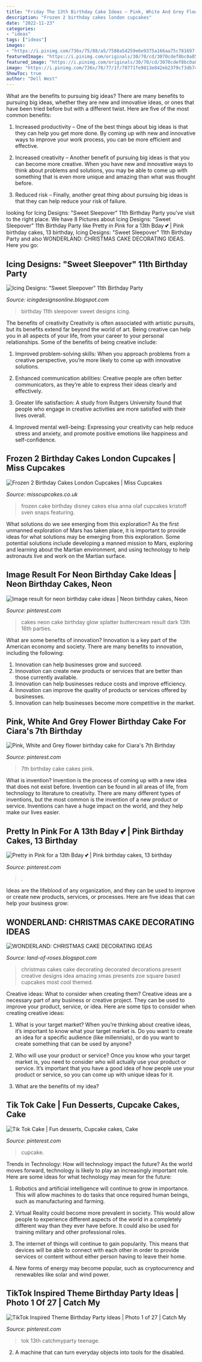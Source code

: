 ```yaml
---
title: "Friday The 13th Birthday Cake Ideas ~ Pink, White And Grey Flower Birthday Cake For Ciara&#039;s 7th Birthday"
description: "Frozen 2 birthday cakes london cupcakes"
date: "2022-11-23"
categories:
- "ideas"
tags: ["ideas"]
images:
- "https://i.pinimg.com/736x/75/88/a5/7588a5d259e6e9375a166aa75c781697--neon-birthday-cakes-splatter-cake.jpg"
featuredImage: "https://i.pinimg.com/originals/30/70/cd/3070cdef8bc0a858110a936c2cd79638.jpg"
featured_image: "https://i.pinimg.com/originals/30/70/cd/3070cdef8bc0a858110a936c2cd79638.jpg"
image: "https://i.pinimg.com/736x/78/77/1f/78771fe9813e842eb2379cf3db74dad0.jpg"
ShowToc: true
author: "Dell West"
---
```



What are the benefits to pursuing big ideas?
There are many benefits to pursuing big ideas, whether they are new and innovative ideas, or ones that have been tried before but with a different twist. Here are five of the most common benefits:
1. Increased productivity – One of the best things about big ideas is that they can help you get more done. By coming up with new and innovative ways to improve your work process, you can be more efficient and effective.

2. Increased creativity – Another benefit of pursuing big ideas is that you can become more creative. When you have new and innovative ways to think about problems and solutions, you may be able to come up with something that is even more unique and amazing than what was thought before.

3. Reduced risk – Finally, another great thing about pursuing big ideas is that they can help reduce your risk of failure.

	

		
looking for Icing Designs: &quot;Sweet Sleepover&quot; 11th Birthday Party you've visit to the right place. We have 8 Pictures about Icing Designs: &quot;Sweet Sleepover&quot; 11th Birthday Party like Pretty in Pink for a 13th Bday 💕 | Pink birthday cakes, 13 birthday, Icing Designs: &quot;Sweet Sleepover&quot; 11th Birthday Party and also WONDERLAND: CHRISTMAS CAKE DECORATING IDEAS. Here you go:
		
    
## Icing Designs: &quot;Sweet Sleepover&quot; 11th Birthday Party

<img loading=lazy src="http://2.bp.blogspot.com/-KiYTVNox5uU/T2JkCOi1OoI/AAAAAAAAII4/yGKMyiS-Bfg/s1600/bellas%2Bparty%2B001%2Bcopy.jpg" onerror="this.onerror=null;this.src='https://tse2.mm.bing.net/th?id=OIP.uEGtlCH4reA3SjPkIcEOMAHaMg&amp;pid=15.1';" alt="Icing Designs: &quot;Sweet Sleepover&quot; 11th Birthday Party">

_Source: icingdesignsonline.blogspot.com_

>birthday 11th sleepover sweet designs icing. 

	

The benefits of creativity
Creativity is often associated with artistic pursuits, but its benefits extend far beyond the world of art. Being creative can help you in all aspects of your life, from your career to your personal relationships.
Some of the benefits of being creative include:

1. Improved problem-solving skills: When you approach problems from a creative perspective, you’re more likely to come up with innovative solutions.

2. Enhanced communication abilities: Creative people are often better communicators, as they’re able to express their ideas clearly and effectively.

3. Greater life satisfaction: A study from Rutgers University found that people who engage in creative activities are more satisfied with their lives overall.

4. Improved mental well-being: Expressing your creativity can help reduce stress and anxiety, and promote positive emotions like happiness and self-confidence.

    
## Frozen 2 Birthday Cakes London Cupcakes | Miss Cupcakes

<img loading=lazy src="http://www.misscupcakes.co.uk/wp-content/uploads/2015/02/Disney-Frozen-birthday-cake.jpg" onerror="this.onerror=null;this.src='https://tse4.mm.bing.net/th?id=OIP.YNDBMh2WoUq4E1TpNEv1WAHaKi&amp;pid=15.1';" alt="Frozen 2 Birthday Cakes London Cupcakes | Miss Cupcakes">

_Source: misscupcakes.co.uk_

>frozen cake birthday disney cakes elsa anna olaf cupcakes kristoff sven snaps featuring. 

	

What solutions do we see emerging from this exploration?
As the first unmanned exploration of Mars has taken place, it is important to provide ideas for what solutions may be emerging from this exploration. Some potential solutions include developing a manned mission to Mars, exploring and learning about the Martian environment, and using technology to help astronauts live and work on the Martian surface.

    
## Image Result For Neon Birthday Cake Ideas | Neon Birthday Cakes, Neon

<img loading=lazy src="https://i.pinimg.com/736x/75/88/a5/7588a5d259e6e9375a166aa75c781697--neon-birthday-cakes-splatter-cake.jpg" onerror="this.onerror=null;this.src='https://tse2.mm.bing.net/th?id=OIP.BsWzV_jusPFe3UF94TD7UQHaKJ&amp;pid=15.1';" alt="Image result for neon birthday cake ideas | Neon birthday cakes, Neon">

_Source: pinterest.com_

>cakes neon cake birthday glow splatter buttercream result dark 13th 16th parties. 

	

What are some benefits of innovation?
Innovation is a key part of the American economy and society. There are many benefits to innovation, including the following: 
1. Innovation can help businesses grow and succeed. 
2. Innovation can create new products or services that are better than those currently available. 
3. Innovation can help businesses reduce costs and improve efficiency. 
4. Innovation can improve the quality of products or services offered by businesses. 
5. Innovation can help businesses become more competitive in the market.

    
## Pink, White And Grey Flower Birthday Cake For Ciara&#039;s 7th Birthday

<img loading=lazy src="https://i.pinimg.com/736x/68/f6/90/68f690f20f9c739b58f892ad041ae338.jpg" onerror="this.onerror=null;this.src='https://tse1.mm.bing.net/th?id=OIP.kbvcLWpRo1nRdgwwyLKuOQHaLH&amp;pid=15.1';" alt="Pink, White and Grey flower birthday cake for Ciara&#039;s 7th Birthday">

_Source: pinterest.com_

>7th birthday cake cakes pink. 

	

What is invention?
Invention is the process of coming up with a new idea that does not exist before. Invention can be found in all areas of life, from technology to literature to creativity. There are many different types of inventions, but the most common is the invention of a new product or service. Inventions can have a huge impact on the world, and they help make our lives easier.

    
## Pretty In Pink For A 13th Bday 💕 | Pink Birthday Cakes, 13 Birthday

<img loading=lazy src="https://i.pinimg.com/736x/78/77/1f/78771fe9813e842eb2379cf3db74dad0.jpg" onerror="this.onerror=null;this.src='https://tse4.mm.bing.net/th?id=OIP.TqT1CT8HyBgoDAT3dnm-TwHaJQ&amp;pid=15.1';" alt="Pretty in Pink for a 13th Bday 💕 | Pink birthday cakes, 13 birthday">

_Source: pinterest.com_

>. 

	

Ideas are the lifeblood of any organization, and they can be used to improve or create new products, services, or processes. Here are five ideas that can help your business grow:

    
## WONDERLAND: CHRISTMAS CAKE DECORATING IDEAS

<img loading=lazy src="http://3.bp.blogspot.com/-eJFhOp52URk/Uqr3fiywXKI/AAAAAAAAA50/pPlYvkUXkmA/s1600/27.jpg" onerror="this.onerror=null;this.src='https://tse2.mm.bing.net/th?id=OIP.uEm0ZwDmkXXzvVlxmdpH5wHaJ6&amp;pid=15.1';" alt="WONDERLAND: CHRISTMAS CAKE DECORATING IDEAS">

_Source: land-of-roses.blogspot.com_

>christmas cakes cake decorating decorated decorations present creative designs idea amazing xmas presents zoe square based cupcakes most cool themed. 

	

Creative ideas: What to consider when creating them?
Creative ideas are a necessary part of any business or creative project. They can be used to improve your product, service, or idea. Here are some tips to consider when creating creative ideas:
1. What is your target market? When you’re thinking about creative ideas, it’s important to know what your target market is. Do you want to create an idea for a specific audience (like millennials), or do you want to create something that can be used by anyone?

2. Who will use your product or service? Once you know who your target market is, you need to consider who will actually use your product or service. It’s important that you have a good idea of how people use your product or service, so you can come up with unique ideas for it.

3. What are the benefits of my idea?

    
## Tik Tok Cake | Fun Desserts, Cupcake Cakes, Cake

<img loading=lazy src="https://i.pinimg.com/736x/e1/0e/2d/e10e2d008a94fc25e2fe90366bacf4ef.jpg" onerror="this.onerror=null;this.src='https://tse3.mm.bing.net/th?id=OIP.zrAAUJTYVVXwanp8RZ246wHaJ3&amp;pid=15.1';" alt="Tik Tok Cake | Fun desserts, Cupcake cakes, Cake">

_Source: pinterest.com_

>cupcake. 

	

Trends in Technology: How will technology impact the future?
As the world moves forward, technology is likely to play an increasingly important role. Here are some ideas for what technology may mean for the future:
1. Robotics and artificial intelligence will continue to grow in importance. This will allow machines to do tasks that once required human beings, such as manufacturing and farming.

2. Virtual Reality could become more prevalent in society. This would allow people to experience different aspects of the world in a completely different way than they ever have before. It could also be used for training military and other professional roles.

3. The internet of things will continue to gain popularity. This means that devices will be able to connect with each other in order to provide services or content without either person having to leave their home.

4. New forms of energy may become popular, such as cryptocurrency and renewables like solar and wind power.

    
## TikTok Inspired Theme Birthday Party Ideas | Photo 1 Of 27 | Catch My

<img loading=lazy src="https://i.pinimg.com/originals/30/70/cd/3070cdef8bc0a858110a936c2cd79638.jpg" onerror="this.onerror=null;this.src='https://tse3.mm.bing.net/th?id=OIP.ONIepcgMaRIpqBO2au0GpwHaJ4&amp;pid=15.1';" alt="TikTok Inspired Theme Birthday Party Ideas | Photo 1 of 27 | Catch My">

_Source: pinterest.com_

>tok 13th catchmyparty teenage. 

	

2. A machine that can turn everyday objects into tools for the disabled.

